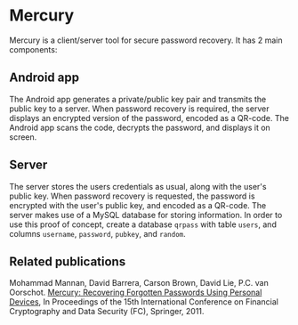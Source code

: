 Mercury
=======

Mercury is a client/server tool for secure password recovery. It has 2 main components:

Android app
-----------
The Android app generates a private/public key pair and transmits the public key to a server. When password recovery is required, the server displays an encrypted version of the password, encoded as a QR-code. The Android app scans the code, decrypts the password, and displays it on screen.

Server
------
The server stores the users credentials as usual, along with the user's public key. When password recovery is requested, the password is encrypted with the user's public key, and encoded as a QR-code. The server makes use of a MySQL database for storing information. In order to use this proof of concept, create a database `qrpass` with table `users`, and columns `username`, `password`, `pubkey`, and `random`.

Related publications
--------------------
Mohammad Mannan, David Barrera, Carson Brown, David Lie, P.C. van Oorschot. [Mercury: Recovering Forgotten Passwords Using Personal Devices](https://www.ccsl.carleton.ca/~dbarrera/files/fc11-mannan.pdf), In Proceedings of the 15th International Conference on Financial Cryptography and Data Security (FC), Springer, 2011.
